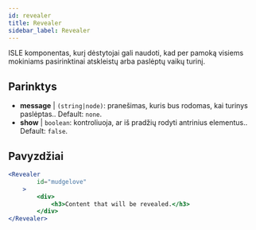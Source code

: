 ```yaml
---
id: revealer 
title: Revealer
sidebar_label: Revealer
---
```


ISLE komponentas, kurį dėstytojai gali naudoti, kad per pamoką visiems mokiniams pasirinktinai atskleistų arba paslėptų vaikų turinį.

## Parinktys

* __message__ | `(string|node)`: pranešimas, kuris bus rodomas, kai turinys paslėptas.. Default: `none`.
* __show__ | `boolean`: kontroliuoja, ar iš pradžių rodyti antrinius elementus.. Default: `false`.


## Pavyzdžiai

```jsx live
<Revealer
        id="mudgelove"
    >
        <div>
            <h3>Content that will be revealed.</h3>
        </div>
</Revealer>
``` 

